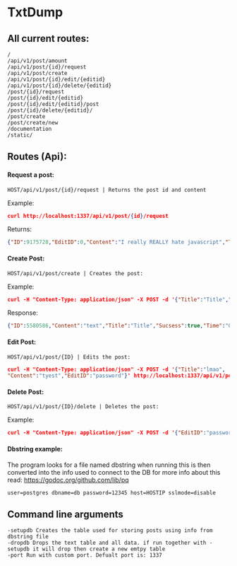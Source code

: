 # TxtDump
## All current routes:
```
/
/api/v1/post/amount
/api/v1/post/{id}/request
/api/v1/post/create
/api/v1/post/{id}/edit/{editid}
/api/v1/post/{id}/delete/{editid}
/post/{id}/request
/post/{id}/edit/{editid}
/post/{id}/edit/{editid}/post
/post/{id}/delete/{editid}/
/post/create
/post/create/new
/documentation
/static/
```
## Routes (Api):
#### Request a post:
```
HOST/api/v1/post/{id}/request | Returns the post id and content 
```
Example:
```json
curl http://localhost:1337/api/v1/post/{id}/request
```
Returns:
```json
{"ID":9175728,"EditID":0,"Content":"I really REALLY hate javascript","Title":"Dette e ein title","Sucsess":true,"Time":"2017-12-27T00:00:00Z"}
```
#### Create Post:
```
HOST/api/v1/post/create | Creates the post:
```
Example:
```json
curl -H "Content-Type: application/json" -X POST -d '{"Title":"Title","Content":"text","EditID":"password"}' http://localhost:1337/api/v1/post/create
```
Response:
```json
{"ID":5580586,"Content":"text","Title":"Title","Sucsess":true,"Time":"0001-01-01T00:00:00Z"}
```
#### Edit Post:
```
HOST/api/v1/post/{ID} | Edits the post:
```
```json
curl -H "Content-Type: application/json" -X POST -d '{"Title":"lmao",
"Content":"tyest","EditID":"password"}' http://localhost:1337/api/v1/post/4750794/edit
```
#### Delete Post:
```
HOST/api/v1/post/{ID}/delete | Deletes the post:
```
Example:
```json
curl -H "Content-Type: application/json" -X POST -d '{"EditID":"password"}' http://localhost:1337/api/v1/post/4750794/delete
```
#### Dbstring example:
The program looks for a file named dbstring when running this is then converted into the info used to connect to the DB for more info about this read: https://godoc.org/github.com/lib/pq
```
user=postgres dbname=db password=12345 host=HOSTIP sslmode=disable
```
## Command line arguments
```
-setupdb Creates the table used for storing posts using info from dbstring file
-dropdb Drops the text table and all data. if run together with -setupdb it will drop then create a new emtpy table
-port Run with custom port. Defualt port is: 1337
```